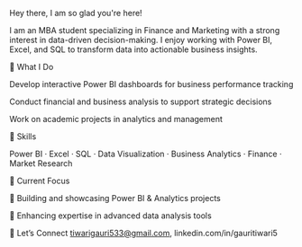 
Hey there, I am so glad you're here!

I am an MBA student specializing in Finance and Marketing with a strong interest in data-driven decision-making. I enjoy working with Power BI, Excel, and SQL to transform data into actionable business insights.

🔹 What I Do

Develop interactive Power BI dashboards for business performance tracking

Conduct financial and business analysis to support strategic decisions

Work on academic projects in analytics and management

🔹 Skills

Power BI · Excel · SQL · Data Visualization · Business Analytics · Finance · Market Research

🔹 Current Focus

📌 Building and showcasing Power BI & Analytics projects

📌 Enhancing expertise in advanced data analysis tools

🔹 Let’s Connect
tiwarigauri533@gmail.com,
linkedin.com/in/gauritiwari5 
